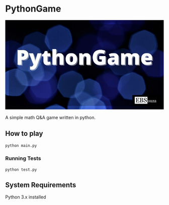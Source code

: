 # PythonGame

![alt text](assets/PythonGame_main.jpg "Title")

A simple math Q&A game written in python.

## How to play

```
python main.py
```

### Running Tests

```
python test.py
```

## System Requirements

Python 3.x installed 


